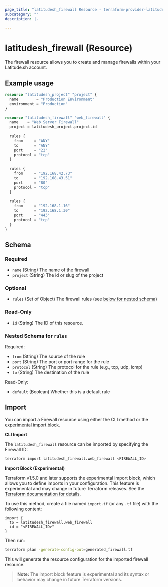 ```yaml
---
page_title: "latitudesh_firewall Resource - terraform-provider-latitudesh"
subcategory: ""
description: |-
  
---
```


# latitudesh_firewall (Resource)

The firewall resource allows you to create and manage firewalls within your Latitude.sh account.

## Example usage

```terraform
resource "latitudesh_project" "project" {
  name        = "Production Environment"
  environment = "Production"
}

resource "latitudesh_firewall" "web_firewall" {
  name    = "Web Server Firewall"
  project = latitudesh_project.project.id
  
  rules {
    from     = "ANY"
    to       = "ANY"
    port     = "22"
    protocol = "tcp"
  }
  
  rules {
    from     = "192.168.42.73"
    to       = "192.168.43.51"
    port     = "80"
    protocol = "tcp"
  }
  
  rules {
    from     = "192.168.1.16"
    to       = "192.168.1.30"
    port     = "443"
    protocol = "tcp"
  }
}
```

<!-- schema generated by tfplugindocs -->
## Schema

### Required

- `name` (String) The name of the firewall
- `project` (String) The id or slug of the project

### Optional

- `rules` (Set of Object) The firewall rules (see [below for nested schema](#nestedatt--rules))

### Read-Only

- `id` (String) The ID of this resource.

<a id="nestedatt--rules"></a>
### Nested Schema for `rules`

Required:

- `from` (String) The source of the rule
- `port` (String) The port or port range for the rule
- `protocol` (String) The protocol for the rule (e.g., tcp, udp, icmp)
- `to` (String) The destination of the rule

Read-Only:

- `default` (Boolean) Whether this is a default rule

## Import

You can import a Firewall resource using either the CLI method or the [experimental import block](https://developer.hashicorp.com/terraform/language/import).

**CLI Import**

The `latitudesh_firewall` resource can be imported by specifying the Firewall ID:

```sh
terraform import latitudesh_firewall.web_firewall <FIREWALL_ID>
```

**Import Block (Experimental)**

Terraform v1.5.0 and later supports the experimental import block, which allows you to define imports in your configuration. This feature is experimental and may change in future Terraform releases. See the [Terraform documentation for details](https://developer.hashicorp.com/terraform/language/import).

To use this method, create a file named `import.tf` (or any `.tf` file) with the following content:

```hcl
import {
  to = latitudesh_firewall.web_firewall
  id = "<FIREWALL_ID>"
}
```

Then run:

```sh
terraform plan -generate-config-out=generated_firewall.tf
```

This will generate the resource configuration for the imported firewall resource.

> **Note:** The import block feature is experimental and its syntax or behavior may change in future Terraform versions.
